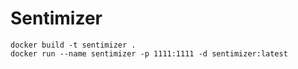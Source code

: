 # Sentimizer

```
docker build -t sentimizer .
docker run --name sentimizer -p 1111:1111 -d sentimizer:latest
```
